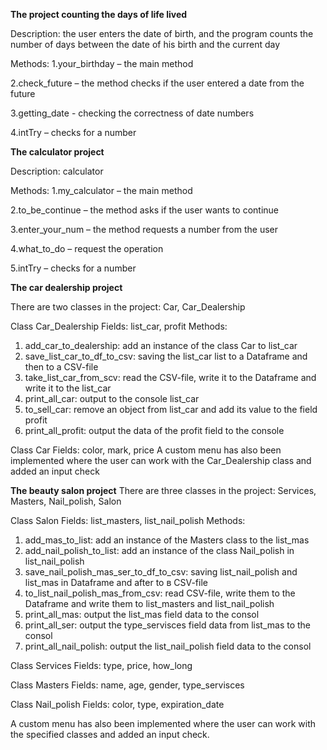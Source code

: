 
**The project counting the days of life lived**

Description: the user enters the date of birth, and the program counts the number of days between the date of his birth and the current day


Methods: 
1.your_birthday – the main method

2.check_future – the method checks if the user entered a date from the future 

3.getting_date - checking the correctness of date numbers

4.intTry – checks for a number






**The calculator project**

Description: calculator


Methods: 
1.my_calculator – the main method

2.to_be_continue – the method asks if the user wants to continue 

3.enter_your_num – the method requests a number from the user

4.what_to_do – request the operation

5.intTry – checks for a number





**The car dealership project**

There are two classes in the project: Car, Car_Dealership
   
Class Car_Dealership
Fields: list_car, profit 
Methods: 
1.	add_car_to_dealership: add an instance of the class Car to list_car
2.	save_list_car_to_df_to_csv: saving the list_car list to a Dataframe and then to a CSV-file
3.	take_list_car_from_scv: read the CSV-file, write it to the Dataframe and write it to the list_car
4.	print_all_car: output to the console list_car
5.	to_sell_car: remove an object from list_car and add its value to the field profit 
6.	print_all_profit: output the data of the profit field to the console
   
Class Car 
Fields: color, mark, price
A custom menu has also been implemented where the user can work with the Car_Dealership class and added an input check




**The beauty salon project**
There are three classes in the project: Services, Masters, Nail_polish, Salon

Class Salon
Fields: list_masters, list_nail_polish
Methods: 
1.	add_mas_to_list: add an instance of the Masters class to the list_mas
2.	add_nail_polish_to_list: add an instance of the class Nail_polish in list_nail_polish
7.	save_nail_polish_mas_ser_to_df_to_csv: saving list_nail_polish and list_mas in Dataframe and after to в CSV-file
8.	to_list_nail_polish_mas_from_csv:  read CSV-file, write them to the Dataframe and write them to list_masters and list_nail_polish
3.	print_all_mas: output the list_mas field data to the consol
4.	print_all_ser: output the type_servisces field data from list_mas to the consol 
5.	print_all_nail_polish: output the list_nail_polish field data to the consol 

Class Services
Fields: type, price, how_long

Class Masters
Fields: name, age, gender, type_servisces

Class Nail_polish
Fields: color, type, expiration_date

A custom menu has also been implemented where the user can work with the specified classes and added an input check. 


